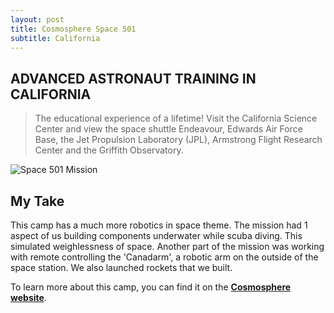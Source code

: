 ```yaml
---
layout: post
title: Cosmosphere Space 501
subtitle: California
---
```


## ADVANCED **ASTRONAUT TRAINING** IN CALIFORNIA

> The educational experience of a lifetime! Visit the California Science Center and view the space shuttle Endeavour, Edwards Air Force Base, the Jet Propulsion Laboratory (JPL), Armstrong Flight Research Center and the Griffith Observatory.

![Space 501 Mission](https://cosmo.org/assets/uploads/media/_gallery_constrained/501_8.jpg "Space 501 Mission")

## My Take

This camp has a much more robotics in space theme. The mission had 1 aspect of us building components underwater while scuba diving. This simulated weighlessness of space. Another part of the mission was working with remote controlling the 'Canadarm', a robotic arm on the outside of the space station. We also launched rockets that we built.

To learn more about this camp, you can find it on the [**Cosmosphere website**](https://cosmo.org/education/camps/space-501).
